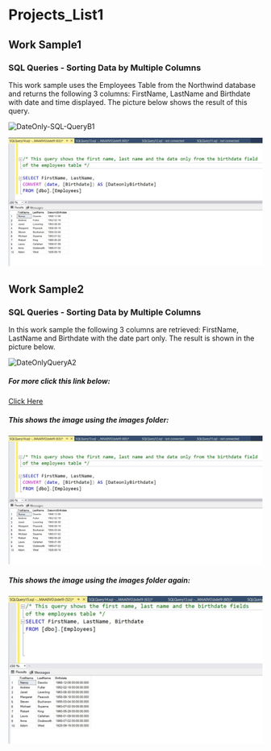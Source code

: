 # Projects_List1
## Work Sample1 

### SQL Queries - Sorting Data by Multiple Columns

This work sample uses the Employees Table from the Northwind database and returns the following 3 columns: FirstName, LastName and Birthdate
with date and time displayed. The picture below shows the result of this query.


![DateOnly-SQL-QueryB1](https://github.com/delbri8w/Projects_List1/assets/143523078/75dd2aa4-de73-4521-9dc5-bdc906d30bf8)

![Rproject1](https://github.com/delbri8w/Projects_List1/blob/main/Images/DateOnlyQueryA2.jpg)


## Work Sample2 

### SQL Queries - Sorting Data by Multiple Columns 

In this work sample the following 3 columns are retrieved: FirstName, LastName and Birthdate with the date part only. The result is shown in the picture below.

![DateOnlyQueryA2](https://github.com/delbri8w/Projects_List1/assets/143523078/539e160a-96e4-44b2-a867-1c2a4bfece0b)

##### For more click this link below:
[Click Here](https://www.wikipedia.org/)


##### This shows the image using the images folder:
![Datequery1](https://github.com/delbri8w/Projects_List1/blob/main/Images/DateOnlyQueryA2.jpg)


##### This shows the image using the images folder again:

![](images/datetimequerya1.jpg)





